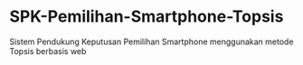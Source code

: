 # SPK-Pemilihan-Smartphone-Topsis
Sistem Pendukung Keputusan Pemilihan Smartphone menggunakan metode Topsis berbasis web

